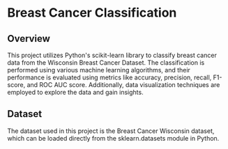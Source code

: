 # Breast Cancer Classification

## Overview
This project utilizes Python's scikit-learn library to classify breast cancer data from the Wisconsin Breast Cancer Dataset. The classification is performed using various machine learning algorithms, and their performance is evaluated using metrics like accuracy, precision, recall, F1-score, and ROC AUC score. Additionally, data visualization techniques are employed to explore the data and gain insights.


## Dataset
The dataset used in this project is the Breast Cancer Wisconsin dataset, which can be loaded directly from the sklearn.datasets module in Python.
